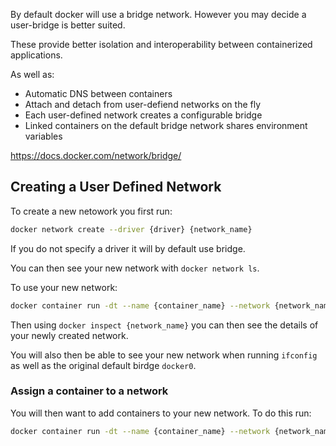By default docker will use a bridge network. However you may decide a user-bridge is better suited.

These provide better isolation and interoperability between containerized applications.

As well as:

- Automatic DNS between containers
- Attach and detach from user-defiend networks on the fly
- Each user-defined network creates a configurable bridge
- Linked containers on the default bridge network shares environment variables

https://docs.docker.com/network/bridge/

## Creating a User Defined Network

To create a new netowork you first run:

```sh
docker network create --driver {driver} {network_name}
```

If you do not specify a driver it will by default use bridge.

You can then see your new network with `docker network ls`.

To use your new network:

```sh
docker container run -dt --name {container_name} --network {network_name} {image}
```

Then using `docker inspect {network_name}` you can then see the details of your newly created network.

You will also then be able to see your new network when running `ifconfig` as well as the original default birdge `docker0`.

### Assign a container to a network

You will then want to add containers to your new network. To do this run:

```sh
docker container run -dt --name {container_name} --network {network_name} {image}
```


